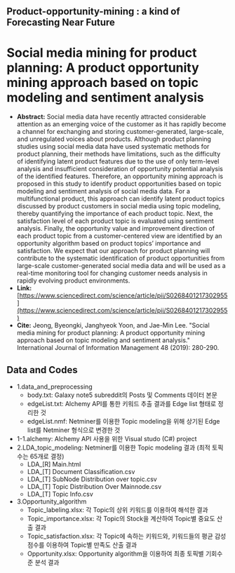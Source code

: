 ## Product-opportunity-mining : a kind of Forecasting Near Future
# Social media mining for product planning: A product opportunity mining approach based on topic modeling and sentiment analysis
- **Abstract:** Social media data have recently attracted considerable attention as an emerging voice of the customer as it has rapidly become a channel for exchanging and storing customer-generated, large-scale, and unregulated voices about products. Although product planning studies using social media data have used systematic methods for product planning, their methods have limitations, such as the difficulty of identifying latent product features due to the use of only term-level analysis and insufficient consideration of opportunity potential analysis of the identified features. Therefore, an opportunity mining approach is proposed in this study to identify product opportunities based on topic modeling and sentiment analysis of social media data. For a multifunctional product, this approach can identify latent product topics discussed by product customers in social media using topic modeling, thereby quantifying the importance of each product topic. Next, the satisfaction level of each product topic is evaluated using sentiment analysis. Finally, the opportunity value and improvement direction of each product topic from a customer-centered view are identified by an opportunity algorithm based on product topics’ importance and satisfaction. We expect that our approach for product planning will contribute to the systematic identification of product opportunities from large-scale customer-generated social media data and will be used as a real-time monitoring tool for changing customer needs analysis in rapidly evolving product environments.
- **Link:** [https://www.sciencedirect.com/science/article/pii/S0268401217302955](https://www.sciencedirect.com/science/article/pii/S0268401217302955)
- **Cite:** Jeong, Byeongki, Janghyeok Yoon, and Jae-Min Lee. "Social media mining for product planning: A product opportunity mining approach based on topic modeling and sentiment analysis." International Journal of Information Management 48 (2019): 280-290.

## Data and Codes
- 1.data_and_preprocessing
  - body.txt: Galaxy note5 subreddit의 Posts 및 Comments 데이터 본문  
  - edgeList.txt: Alchemy API를 통한 키워드 추출 결과를 Edge list 형태로 정리한 것
  - edgeList.nmf: Netminer를 이용한 Topic modeling을 위해 상기된 Edge list를 Netminer 형식으로 변경한 것 
- 1-1.alchemy: Alchemy API 사용을 위한 Visual studo (C#) project 
- 2.LDA_topic_modeling: Netminer를 이용한 Topic modeling 결과 (최적 토픽 수는 65개로 결정)
  - LDA_[R] Main.html
  - LDA_[T] Document Classification.csv
  - LDA_[T] SubNode Distribution over topic.csv
  - LDA_[T] Topic Distribution Over Mainnode.csv
  - LDA_[T] Topic Info.csv
- 3.Opportunity_algorithm
  - Topic_labeling.xlsx: 각 Topic의 상위 키워드를 이용하여 해석한 결과 
  - Topic_importance.xlsx: 각 Topic의 Stock을 계산하여 Topic별 중요도 산출 결과
  - Topic_satisfaction.xlsx: 각 Topic에 속하는 키워드와, 키워드들의 평균 감성점수를 이용하여 Topic별 만족도 산출 결과
  - Opportunity.xlsx: Opportunity algorithm을 이용하여 최종 토픽별 기회수준 분석 결과
